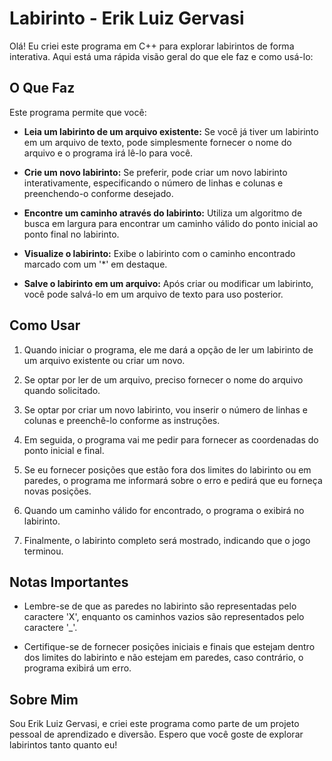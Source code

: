 # Labirinto - Erik Luiz Gervasi

Olá! Eu criei este programa em C++ para explorar labirintos de forma interativa. Aqui está uma rápida visão geral do que ele faz e como usá-lo:

## O Que Faz

Este programa permite que você:

- **Leia um labirinto de um arquivo existente:** Se você já tiver um labirinto em um arquivo de texto, pode simplesmente fornecer o nome do arquivo e o programa irá lê-lo para você.
  
- **Crie um novo labirinto:** Se preferir, pode criar um novo labirinto interativamente, especificando o número de linhas e colunas e preenchendo-o conforme desejado.

- **Encontre um caminho através do labirinto:** Utiliza um algoritmo de busca em largura para encontrar um caminho válido do ponto inicial ao ponto final no labirinto.

- **Visualize o labirinto:** Exibe o labirinto com o caminho encontrado marcado com um '*' em destaque.

- **Salve o labirinto em um arquivo:** Após criar ou modificar um labirinto, você pode salvá-lo em um arquivo de texto para uso posterior.

## Como Usar

1. Quando iniciar o programa, ele me dará a opção de ler um labirinto de um arquivo existente ou criar um novo.

2. Se optar por ler de um arquivo, preciso fornecer o nome do arquivo quando solicitado.

3. Se optar por criar um novo labirinto, vou inserir o número de linhas e colunas e preenchê-lo conforme as instruções.

4. Em seguida, o programa vai me pedir para fornecer as coordenadas do ponto inicial e final.

5. Se eu fornecer posições que estão fora dos limites do labirinto ou em paredes, o programa me informará sobre o erro e pedirá que eu forneça novas posições.

6. Quando um caminho válido for encontrado, o programa o exibirá no labirinto.

7. Finalmente, o labirinto completo será mostrado, indicando que o jogo terminou.

## Notas Importantes

- Lembre-se de que as paredes no labirinto são representadas pelo caractere 'X', enquanto os caminhos vazios são representados pelo caractere '_'.

- Certifique-se de fornecer posições iniciais e finais que estejam dentro dos limites do labirinto e não estejam em paredes, caso contrário, o programa exibirá um erro.

## Sobre Mim

Sou Erik Luiz Gervasi, e criei este programa como parte de um projeto pessoal de aprendizado e diversão. Espero que você goste de explorar labirintos tanto quanto eu!
